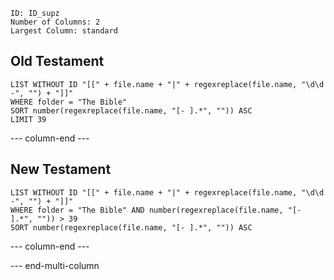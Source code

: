 
```start-multi-column
ID: ID_supz
Number of Columns: 2
Largest Column: standard
```

## Old Testament
```dataview
LIST WITHOUT ID "[[" + file.name + "|" + regexreplace(file.name, "\d\d -", "") + "]]"
WHERE folder = "The Bible"
SORT number(regexreplace(file.name, "[- ].*", "")) ASC
LIMIT 39
```

--- column-end ---

## New Testament
```dataview
LIST WITHOUT ID "[[" + file.name + "|" + regexreplace(file.name, "\d\d -", "") + "]]" 
WHERE folder = "The Bible" AND number(regexreplace(file.name, "[- ].*", "")) > 39
SORT number(regexreplace(file.name, "[- ].*", "")) ASC
```

--- column-end ---

--- end-multi-column









 

